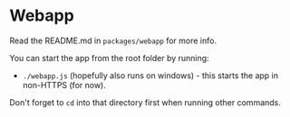 # Webapp

Read the README.md in `packages/webapp` for more info.

You can start the app from the root folder by running:

- `./webapp.js` (hopefully also runs on windows) - this starts the app in non-HTTPS (for now). 

Don't forget to `cd` into that directory first when running other commands.